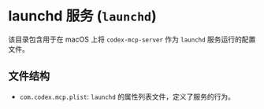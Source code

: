 # launchd 服务 (`launchd`)

该目录包含用于在 macOS 上将 `codex-mcp-server` 作为 `launchd`
服务运行的配置文件。

## 文件结构

- `com.codex.mcp.plist`: `launchd` 的属性列表文件，定义了服务的行为。
